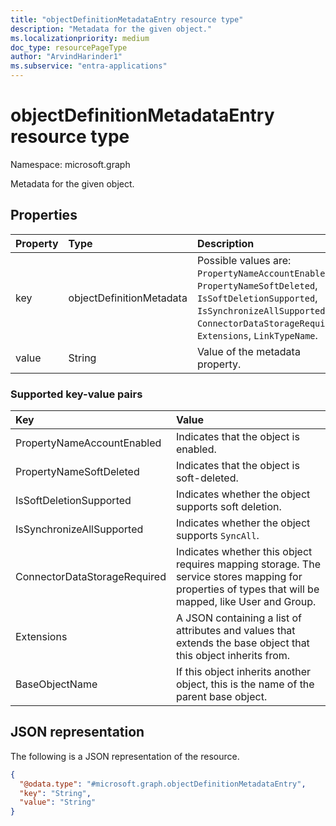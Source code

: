 ```yaml
---
title: "objectDefinitionMetadataEntry resource type"
description: "Metadata for the given object."
ms.localizationpriority: medium
doc_type: resourcePageType
author: "ArvindHarinder1"
ms.subservice: "entra-applications"
---
```


# objectDefinitionMetadataEntry resource type

Namespace: microsoft.graph

Metadata for the given object.

## Properties
| Property       | Type    |Description|
|:---------------|:--------|:----------|
|key|objectDefinitionMetadata|Possible values are: `PropertyNameAccountEnabled`, `PropertyNameSoftDeleted`, `IsSoftDeletionSupported`, `IsSynchronizeAllSupported`, `ConnectorDataStorageRequired`, `Extensions`, `LinkTypeName`. |
|value|String|Value of the metadata property.|

### Supported key-value pairs
| Key       |Value|
|:---------------|:----------|
|PropertyNameAccountEnabled| Indicates that the object is enabled. |
|PropertyNameSoftDeleted | Indicates that the object is soft-deleted.  |
|IsSoftDeletionSupported  |Indicates whether the object supports soft deletion.  |
|IsSynchronizeAllSupported |Indicates whether the object supports `SyncAll`. |
|ConnectorDataStorageRequired |Indicates whether this object requires mapping storage. The service stores mapping for properties of types that will be mapped, like User and Group.  |
|Extensions  |A JSON containing a list of attributes and values that extends the base object that this object inherits from.  |
|BaseObjectName |If this object inherits another object, this is the name of the parent base object.  |

## JSON representation

The following is a JSON representation of the resource.
<!-- {
  "blockType": "resource",
  "@odata.type": "microsoft.graph.objectDefinitionMetadataEntry"
}
-->
``` json
{
  "@odata.type": "#microsoft.graph.objectDefinitionMetadataEntry",
  "key": "String",
  "value": "String"
}
```

<!-- uuid: 8fcb5dbc-d5aa-4681-8e31-b001d5168d79
2015-10-25 14:57:30 UTC -->
<!--
{
  "type": "#page.annotation",
  "description": "metadataEntry resource",
  "keywords": "",
  "section": "documentation",
  "tocPath": "",
  "suppressions": []
}
-->


